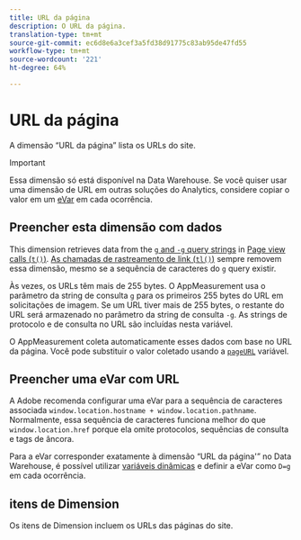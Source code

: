 ```yaml
---
title: URL da página
description: O URL da página.
translation-type: tm+mt
source-git-commit: ec6d8e6a3cef3a5fd38d91775c83ab95de47fd55
workflow-type: tm+mt
source-wordcount: '221'
ht-degree: 64%

---
```



# URL da página

A dimensão “URL da página” lista os URLs do site.

>[!IMPORTANT]
>
>Essa dimensão só está disponível na Data Warehouse. Se você quiser usar uma dimensão de URL em outras soluções do Analytics, considere copiar o valor em um [eVar](evar.md) em cada ocorrência.

## Preencher esta dimensão com dados

This dimension retrieves data from the [`g` and `-g` query strings](/help/implement/validate/query-parameters.md) in [Page view calls (`t()`)](/help/implement/vars/functions/t-method.md). [As chamadas de rastreamento de link (`tl()`)](/help/implement/vars/functions/tl-method.md) sempre removem essa dimensão, mesmo se a sequência de caracteres do `g` query existir.

Às vezes, os URLs têm mais de 255 bytes. O AppMeasurement usa o parâmetro da string de consulta `g` para os primeiros 255 bytes do URL em solicitações de imagem. Se um URL tiver mais de 255 bytes, o restante do URL será armazenado no parâmetro da string de consulta `-g`. As strings de protocolo e de consulta no URL são incluídas nesta variável.

O AppMeasurement coleta automaticamente esses dados com base no URL da página. Você pode substituir o valor coletado usando a [`pageURL`](/help/implement/vars/page-vars/pageurl.md) variável.

## Preencher uma eVar com URL

A Adobe recomenda configurar uma eVar para a sequência de caracteres associada `window.location.hostname + window.location.pathname`. Normalmente, essa sequência de caracteres funciona melhor do que `window.location.href` porque ela omite protocolos, sequências de consulta e tags de âncora.

Para a eVar corresponder exatamente à dimensão “URL da página&#39;” no Data Warehouse, é possível utilizar [variáveis dinâmicas](/help/implement/vars/page-vars/dynamic-variables.md) e definir a eVar como `D=g` em cada ocorrência.

## itens de Dimension

Os itens de Dimension incluem os URLs das páginas do site.
